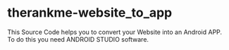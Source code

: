 # therankme-website_to_app
This Source Code helps you to convert your Website into an Android APP. To do this you need ANDROID STUDIO software.
